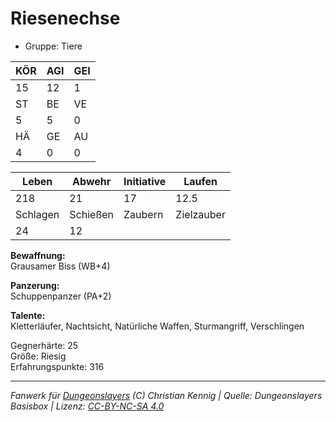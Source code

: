 # Riesenechse  
- Gruppe: Tiere  

| KÖR | AGI | GEI |  
| --- | --- | --- |  
| 15  | 12  | 1   |
| ST  | BE  | VE  |  
| 5   | 5   | 0   |
| HÄ  | GE  | AU  |  
| 4   | 0   | 0   |


| Leben    | Abwehr   | Initiative | Laufen     |
| -------- | -------- | ---------- | ---------- |
| 218      | 21       | 17         | 12.5       |
| Schlagen | Schießen | Zaubern    | Zielzauber |
| 24       | 12       |            |            |

**Bewaffnung:**  
Grausamer Biss (WB+4)

**Panzerung:**  
Schuppenpanzer (PA+2)

**Talente:**  
Kletterläufer, Nachtsicht, Natürliche Waffen, Sturmangriff, Verschlingen

Gegnerhärte: 25  
Größe: Riesig  
Erfahrungspunkte: 316  



___
*Fanwerk für [Dungeonslayers](https://www.dungeonslayers.net/) (C) Christian Kennig | Quelle: Dungeonslayers Basisbox | Lizenz: [CC-BY-NC-SA 4.0](https://creativecommons.org/licenses/by-nc-sa/4.0/deed.de)*
